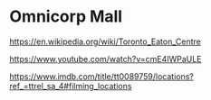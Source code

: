 # Omnicorp Mall

https://en.wikipedia.org/wiki/Toronto_Eaton_Centre

https://www.youtube.com/watch?v=cmE4IWPaULE

https://www.imdb.com/title/tt0089759/locations?ref_=ttrel_sa_4#filming_locations
